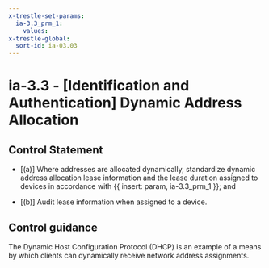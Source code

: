 ```yaml
---
x-trestle-set-params:
  ia-3.3_prm_1:
    values:
x-trestle-global:
  sort-id: ia-03.03
---
```


# ia-3.3 - \[Identification and Authentication\] Dynamic Address Allocation

## Control Statement

- \[(a)\] Where addresses are allocated dynamically, standardize dynamic address allocation lease information and the lease duration assigned to devices in accordance with {{ insert: param, ia-3.3_prm_1 }}; and

- \[(b)\] Audit lease information when assigned to a device.

## Control guidance

The Dynamic Host Configuration Protocol (DHCP) is an example of a means by which clients can dynamically receive network address assignments.
